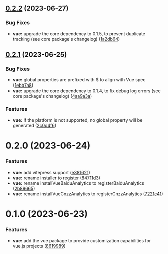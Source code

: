## [0.2.2](https://github.com/analyticsjs/web-analytics/compare/vue@0.2.1...vue@0.2.2) (2023-06-27)


### Bug Fixes

* **vue:** upgrade the core dependency to 0.1.5, to prevent duplicate tracking (see core package's changelog) ([1a2db64](https://github.com/analyticsjs/web-analytics/commit/1a2db642cdb1b4afe713d6940796233076d1c332))



## [0.2.1](https://github.com/analyticsjs/web-analytics/compare/vue@0.2.0...vue@0.2.1) (2023-06-25)


### Bug Fixes

* **vue:** global properties are prefixed with $ to align with Vue spec ([1ebb7a8](https://github.com/analyticsjs/web-analytics/commit/1ebb7a8126dc062d028fb248e5c3655d94bbc9dd))
* **vue:** upgrade the core dependency to 0.1.4, to fix debug log errors (see core package's changelog) ([4aa9a3a](https://github.com/analyticsjs/web-analytics/commit/4aa9a3a1413d43576a248173a7e0d58d15723c1e))


### Features

* **vue:** if the platform is not supported, no global property will be generated ([2c0d4f6](https://github.com/analyticsjs/web-analytics/commit/2c0d4f68e8af639d8f8225bfad7715b31d18eab0))



# 0.2.0 (2023-06-24)


### Features

* **vue:** add vitepress support ([e381621](https://github.com/analyticsjs/web-analytics/commit/e381621f0a0f1d42748207dfecdde1c4e8bba045))
* **vue:** rename installer to register ([84711d3](https://github.com/analyticsjs/web-analytics/commit/84711d388f4ed52845ef02ca012d4d2c31b340b9))
* **vue:** rename installVueBaiduAnalytics to registerBaiduAnalytics ([2b89665](https://github.com/analyticsjs/web-analytics/commit/2b896659a1ce8a6fb65edc198a8c5d18c48cd15f))
* **vue:** rename installVueCnzzAnalytics to registerCnzzAnalytics ([7221c41](https://github.com/analyticsjs/web-analytics/commit/7221c419293726e28ef1aba5d31cfb80b4755757))



# 0.1.0 (2023-06-23)


### Features

* **vue:** add the vue package to provide customization capabilities for vue.js projects ([8619989](https://github.com/analyticsjs/web-analytics/commit/8619989f3efe7b03047cc3bed0277f29b42c4770))




